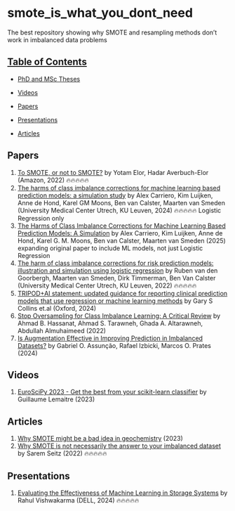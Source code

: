 # smote_is_what_you_dont_need

The best repository showing why SMOTE and resampling methods don’t work in imbalanced data problems

## [Table of Contents]()

* [PhD and MSc Theses](#theses)

* [Videos](#videos) 
 
* [Papers](#papers)

* [Presentations](#presentations)

*  [Articles](#articles)

## Papers
1. [To SMOTE, or not to SMOTE?](https://arxiv.org/abs/2205.13504) by Yotam Elor, Hadar Averbuch-Elor (Amazon, 2022)  🔥🔥🔥🔥🔥
2. [The harms of class imbalance corrections for machine learning based prediction models: a simulation study](https://arxiv.org/abs/2404.19494) by Alex Carriero, Kim Luijken, Anne de Hond, Karel GM Moons, Ben van Calster, Maarten van Smeden (University Medical Center Utrech, KU Leuven, 2024) 🔥🔥🔥🔥🔥 Logistic Regression only
3. [The Harms of Class Imbalance Corrections for Machine Learning Based Prediction Models: A Simulation](https://onlinelibrary.wiley.com/doi/full/10.1002/sim.10320_) by Alex Carriero, Kim Luijken, Anne de Hond, Karel G. M. Moons, Ben van Calster, Maarten van Smeden (2025) expanding original paper to include ML models, not just Logistic Regression
6. [The harm of class imbalance corrections for risk prediction models: illustration and simulation using logistic regression](https://academic.oup.com/jamia/article/29/9/1525/6605096) by Ruben van den Goorbergh, Maarten van Smeden, Dirk Timmerman, Ben Van Calster (University Medical Center Utrech, KU Leuven, 2022) 🔥🔥🔥🔥🔥
7. [TRIPOD+AI statement: updated guidance for reporting clinical prediction models that use regression or machine learning methods](https://www.bmj.com/content/385/bmj-2023-078378)  by Gary S Collins et.al (Oxford, 2024)
8. [Stop Oversampling for Class Imbalance Learning: A Critical Review](https://arxiv.org/abs/2202.03579) by Ahmad B. Hassanat, Ahmad S. Tarawneh, Ghada A. Altarawneh, Abdullah Almuhaimeed (2022)
9. [Is Augmentation Effective in Improving Prediction in Imbalanced Datasets?](https://jds-online.org/journal/JDS/article/1390/info) by 
Gabriel O. Assunção, Rafael Izbicki, Marcos O. Prates  (2024)

## Videos
1. [EuroSciPy 2023 - Get the best from your scikit-learn classifier](https://www.youtube.com/watch?v=6YnhoCfArQo) by Guillaume Lemaitre (2023)

## Articles
1. [Why SMOTE might be a bad idea in geochemistry](https://datarock.com.au/blog/why-smote-might-be-a-bad-idea-in-geochemistry/) (2023)
2. [Why SMOTE is not necessarily the answer to your imbalanced dataset](https://towardsdatascience.com/why-smote-is-not-necessarily-the-answer-to-your-imbalanced-dataset-ef19881da57a) by Sarem Seitz (2022) 🔥🔥🔥🔥🔥

## Presentations 
1. [Evaluating the Effectiveness of Machine Learning in Storage Systems](https://storagedeveloper.org/sites/default/files/SDC/2023/presentations/SNIA-SDC23-Vishwakarma-Liu-Hwang-Evaluating-Effectiveness-of-Machine-Learning-Storage-Systems.pdf) by Rahul Vishwakarma (DELL, 2024)  🔥🔥🔥🔥🔥
